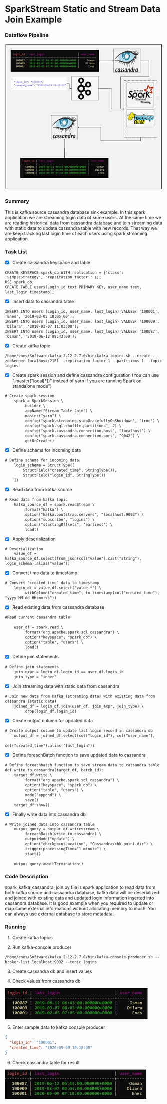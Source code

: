 # SparkStream Static and Stream Data Join Example
### Dataflow Pipeline
![](pipeline.JPG)

### Summary

This is kafka source cassandra database sink example. In this spark application we are streaming login data of some users. At the same time we are reading historical data from cassandra database and join streaming data with static data to update cassandra table with new records. That way we are keep tracking last login time of each users using spark streaming application.

### Task List

- [x] Create cassandra keyspace and table
```
CREATE KEYSPACE spark_db WITH replication = {'class': 'SimpleStrategy', 'replication_factor': 1};
USE spark_db;
CREATE TABLE users(Login_id text PRIMARY KEY, user_name text, last_login timestamp);
```
- [x] Insert data to cassandra table
```
INSERT INTO users (Login_id, user_name, last_login) VALUES( '100001', 'Enes', '2019-02-05 10:05:00');
INSERT INTO users (Login_id, user_name, last_login) VALUES( '100009', 'Dilara', '2019-03-07 11:03:00');
INSERT INTO users (Login_id, user_name, last_login) VALUES( '100087', 'Osman', '2019-06-12 09:43:00');
```

- [x] Create kafka topic
```
/home/enes/Software/kafka_2.12-2.7.0/bin/kafka-topics.sh --create --zookeeper localhost:2181 --replication-factor 1 --partitions 1 --topic logins
```
- [x] Create spark session and define cassandra configuration (You can use ".master("local[*])" instead of yarn if you are running Spark on standalone mode")
```
# Create spark session
    spark = SparkSession \
        .builder \
        .appName("Stream Table Join") \
        .master("yarn") \
        .config("spark.streaming.stopGracefullyOnShutdown", "true") \
        .config("spark.sql.shuffle.partitions", 2) \
        .config("spark.cassandra.connection.host", "localhost") \
        .config("spark.cassandra.connection.port", "9042") \
        .getOrCreate()
```
- [x] Define schema for incoming data
```
# Define schema for incoming data
    login_schema = StructType([
        StructField("created_time", StringType()),
        StructField("login_id", StringType())
    ])
```
- [x] Read data from kafka source
```
# Read data from kafka topic
    kafka_source_df = spark.readStream \
        .format("kafka") \
        .option("kafka.bootstrap.servers", "localhost:9092") \
        .option("subscribe", "logins") \
        .option("startingOffsets", "earliest") \
        .load()
```
- [x] Apply deserialization
```
# Deserialization
    value_df = kafka_source_df.select(from_json(col("value").cast("string"), login_schema).alias("value"))
```
- [x] Convert time data to timestamp
```
# Convert "created_time" data to timestamp
    login_df = value_df.select("value.*") \
        .withColumn("created_time", to_timestamp(col("created_time"), "yyyy-MM-dd HH:mm:ss"))
```

- [x] Read existing data from cassandra database
```
#Read current cassandra table

    user_df = spark.read \
        .format("org.apache.spark.sql.cassandra") \
        .option("keyspace", "spark_db") \
        .option("table", "users") \
        .load()
```

- [x] Define join statements
```
# Define join statements
    join_expr = login_df.login_id == user_df.login_id
    join_type = "inner"
```

- [x] Join streaming data with static data from cassandra
```
# Join new data from kafka (streaming data) with existing data from cassandra (static data)
    joined_df = login_df.join(user_df, join_expr, join_type) \
        .drop(login_df.login_id)
```

- [x] Create output column for updated data
```
# Create output column to update last login record in cassandra db
    output_df = joined_df.select(col("login_id"), col("user_name"),
                                 col("created_time").alias("last_login"))
```

- [x] Define foreachBatch function to save updated data to cassandra
```
# Define foreachbatch function to save stream data to cassandra table
def write_to_cassandra(target_df, batch_id):
    target_df.write \
        .format("org.apache.spark.sql.cassandra") \
        .option("keyspace", "spark_db") \
        .option("table", "users") \
        .mode("append") \
        .save()
    target_df.show()

```

- [x] Finally write data into cassandra db
```
# Write joined data into cassandra table
    output_query = output_df.writeStream \
        .foreachBatch(write_to_cassandra) \
        .outputMode("update") \
        .option("checkpointLocation", "Cassandra/chk-point-dir") \
        .trigger(processingTime="1 minute") \
        .start()

    output_query.awaitTermination()
```

### Code Description

spark_kafka_cassandra_join.py file is spark application to read data from both kafka source and cassandra database, kafka data will be deserialized and joined with existing data and updated login information inserted into cassandra database. It is good example when you required to update or map some external informations without allocating memory to much. You can always use external database to store metadata.

### Running

1. Create kafka topics

2. Run kafka-console producer
```
/home/enes/Software/kafka_2.12-2.7.0/bin/kafka-console-producer.sh --broker-list localhost:9092 --topic logins
```

3. Create cassandra db and insert values

4. Check values from cassandra db

![](cassandra_data.JPG)

5. Enter sample data to kafka console producer
```json
{
  "login_id": "100001",
  "created_time": "2020-09-09 10:18:00"
}
```
6. Check cassandra table for result

![](cassandra_data_after_spark.JPG)
